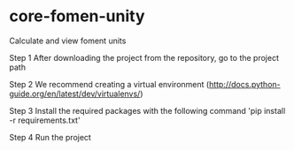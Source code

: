 # core-fomen-unity
 Calculate and view foment units

Step 1 After downloading the project from the repository, go to the project path

Step 2 We recommend creating a virtual environment (http://docs.python-guide.org/en/latest/dev/virtualenvs/)

Step 3 Install the required packages with the following command 'pip install -r requirements.txt'

Step 4 Run the project